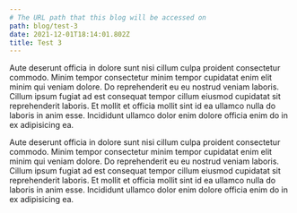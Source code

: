 ```yaml
---
# The URL path that this blog will be accessed on
path: blog/test-3
date: 2021-12-01T18:14:01.802Z
title: Test 3
---
```

<!--StartFragment-->

Aute deserunt officia in dolore sunt nisi cillum culpa proident consectetur commodo. Minim tempor consectetur minim tempor cupidatat enim elit minim qui veniam dolore. Do reprehenderit eu eu nostrud veniam laboris. Cillum ipsum fugiat ad est consequat tempor cillum eiusmod cupidatat sit reprehenderit laboris. Et mollit et officia mollit sint id ea ullamco nulla do laboris in anim esse. Incididunt ullamco dolor enim dolore officia enim do in ex adipisicing ea.

<!--EndFragment-->

<!--StartFragment-->

Aute deserunt officia in dolore sunt nisi cillum culpa proident consectetur commodo. Minim tempor consectetur minim tempor cupidatat enim elit minim qui veniam dolore. Do reprehenderit eu eu nostrud veniam laboris. Cillum ipsum fugiat ad est consequat tempor cillum eiusmod cupidatat sit reprehenderit laboris. Et mollit et officia mollit sint id ea ullamco nulla do laboris in anim esse. Incididunt ullamco dolor enim dolore officia enim do in ex adipisicing ea.

<!--EndFragment-->